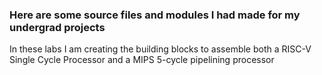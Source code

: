 ### Here are some source files and modules I had made for my undergrad projects
 In these labs I am creating the building blocks to assemble both a RISC-V Single Cycle Processor and a MIPS 5-cycle pipelining processor 
